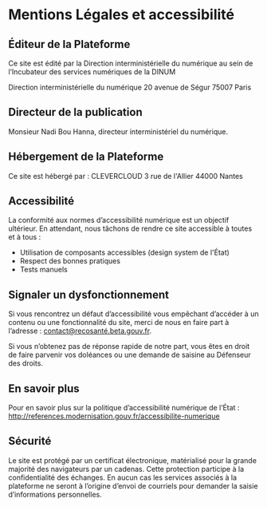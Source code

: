 # Mentions Légales et accessibilité


## Éditeur de la Plateforme
Ce site est édité par la Direction interministérielle du numérique au sein de l’Incubateur des services numériques de la DINUM

Direction interministérielle du numérique
20 avenue de Ségur
75007 Paris


## Directeur de la publication

Monsieur Nadi Bou Hanna, directeur interministériel du numérique.


## Hébergement de la Plateforme
Ce site est hébergé par :
CLEVERCLOUD
3 rue de l'Allier
44000 Nantes


## Accessibilité
La conformité aux normes d’accessibilité numérique est un objectif ultérieur. En attendant, nous tâchons de rendre ce site accessible à toutes et à tous :

- Utilisation de composants accessibles (design system de l'État)
- Respect des bonnes pratiques
- Tests manuels


## Signaler un dysfonctionnement
Si vous rencontrez un défaut d’accessibilité vous empêchant d’accéder à un contenu ou une fonctionnalité du site, merci de nous en faire part à l’adresse : contact@recosanté.beta.gouv.fr.

Si vous n’obtenez pas de réponse rapide de notre part, vous êtes en droit de faire parvenir vos doléances ou une demande de saisine au Défenseur des droits.


## En savoir plus
Pour en savoir plus sur la politique d’accessibilité numérique de l’État : http://references.modernisation.gouv.fr/accessibilite-numerique


## Sécurité
Le site est protégé par un certificat électronique, matérialisé pour la grande majorité des navigateurs par un cadenas. Cette protection participe à la confidentialité des échanges. En aucun cas les services associés à la plateforme ne seront à l’origine d’envoi de courriels pour demander la saisie d’informations personnelles.
